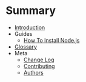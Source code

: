 # Summary

- [Introduction](readme.md)
- Guides
  - [How To Install Node.js](./guides/how-to-install-js.md)
- [Glossary](glossary.md)
- Meta
  - [Change Log](changelog.md)
  - [Contributing](contributing.md)
  - [Authors](authors.md)

